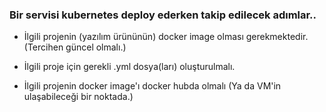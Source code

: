### Bir servisi kubernetes deploy ederken takip edilecek adımlar..

- İlgili projenin (yazılım ürününün) docker image olması gerekmektedir. (Tercihen güncel olmalı.)

- İlgili proje için gerekli .yml dosya(ları) oluşturulmalı.

- İlgili projenin docker image'ı docker hubda olmalı (Ya da VM'in ulaşabileceği bir noktada.)

